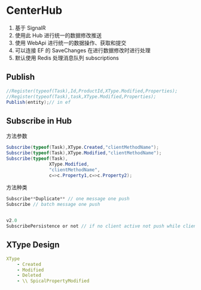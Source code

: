 # CenterHub
1. 基于 SignalR
1. 使用此 Hub 进行统一的数据修改推送
1. 使用 WebApi 进行统一的数据操作、获取和提交
1. 可以连接 EF 的 SaveChanges 在进行数据修改时进行处理
1. 默认使用 Redis 处理消息队列
subscriptions

## Publish
``` c#
//Register(typeof(Task),Id,ProductId,XType.Modified,Properties);
//Register(typeof(Task),task,XType.Modified,Properties);
Publish(entity);// in ef
```
## Subscribe in Hub 

方法参数

```C#
Subscribe(typeof(Task),XType.Created,"clientMethodName");
Subscribe(typeof(Task),XType.Modified,"clientMethodName");
Subscribe(typeof(Task),
                XType.Modified,
                "clientMethodName",
                c=>c.Property1,c=>c.Property2);
```
方法种类
```c#
Subscribe**Duplicate** // one message one push
Subscribe // batch message one push


v2.0
SubscribePersistence or not // if no client active not push while client well
```
## XType Design
``` yml
XType
    - Created
    - Modified
    - Deleted
    - \\ SpicalPropertyModified
```

